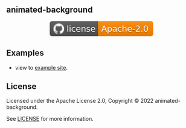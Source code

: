 ## animated-background
</p>
<p align="center">
  </a>
  <a href="https://github.com/darkinapla/animated-background/blob/main/LICENSE">
    <img src="./assets/license.svg" alt="License" />
  </a>
</p>


## Examples

- view to [example site](https://github.com/liveblocks/liveblocks/tree/main/examples).

## License

Licensed under the Apache License 2.0, Copyright © 2022 animated-background.

See [LICENSE](./LICENSE) for more information.
